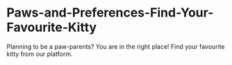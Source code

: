 # Paws-and-Preferences-Find-Your-Favourite-Kitty
Planning to be a paw-parents? You are in the right place! Find your favourite kitty from our platform.
